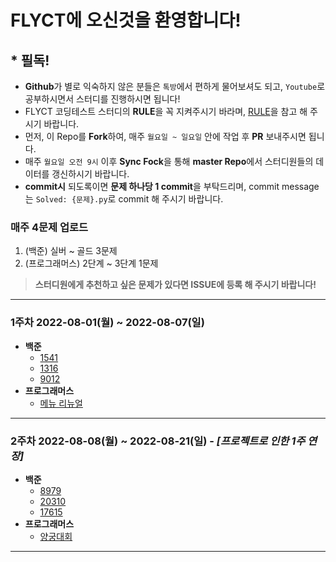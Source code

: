 # FLYCT에 오신것을 환영합니다!

## * **필독!**
- **Github**가 별로 익숙하지 않은 분들은 `톡방`에서 편하게 물어보셔도 되고, `Youtube`로 공부하시면서 스터디를 진행하시면 됩니다!
- FLYCT 코딩테스트 스터디의 **RULE**을 꼭 지켜주시기 바라며, [RULE](https://github.com/Hitbee-dev/FLYCT/tree/master/flyct_rule)을 참고 해 주시기 바랍니다.
- 먼저, 이 Repo를 **Fork**하여, 매주 `월요일 ~ 일요일` 안에 작업 후 **PR** 보내주시면 됩니다.
- 매주 `월요일 오전 9시` 이후 **Sync Fock**을 통해 **master Repo**에서 스터디원들의 데이터를 갱신하시기 바랍니다.
- **commit시** 되도록이면 **문제 하나당 1 commit**을 부탁드리며, commit message는 `Solved: {문제}.py`로 commit 해 주시기 바랍니다.
### **매주 4문제 업로드**
   1. (백준) 실버 ~ 골드 3문제
   2. (프로그래머스) 2단계 ~ 3단계 1문제
   > **스터디원에게 추천하고 싶은 문제가 있다면 ISSUE에 등록 해 주시기 바랍니다!**
---
### 1주차 2022-08-01(월) ~ 2022-08-07(일)
- **백준**
  - [1541](https://www.acmicpc.net/problem/1541)
  - [1316](https://www.acmicpc.net/problem/1316)
  - [9012](https://www.acmicpc.net/problem/9012)
- **프로그래머스**
  - [메뉴 리뉴얼](https://school.programmers.co.kr/learn/courses/30/lessons/72411)
---
### 2주차 2022-08-08(월) ~ 2022-08-21(일) - *[프로젝트로 인한 1주 연장]*
- **백준**
  - [8979](https://www.acmicpc.net/problem/8979)
  - [20310](https://www.acmicpc.net/problem/20310)
  - [17615](https://www.acmicpc.net/problem/17615)
- **프로그래머스**
  - [양궁대회](https://school.programmers.co.kr/learn/courses/30/lessons/92342)
---

